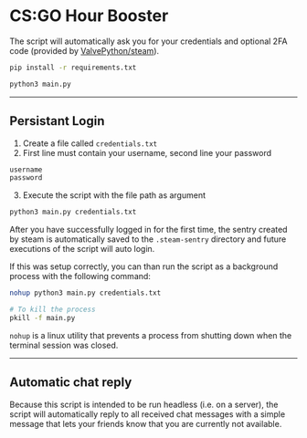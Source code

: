 # CS:GO Hour Booster

The script will automatically ask you for your credentials and optional 2FA code (provided by [ValvePython/steam](https://github.com/ValvePython/steam)).

```sh
pip install -r requirements.txt

python3 main.py
```

---

## Persistant Login

1. Create a file called `credentials.txt`
2. First line must contain your username, second line your password

```txt
username
password
```

3. Execute the script with the file path as argument

```sh
python3 main.py credentials.txt
```

After you have successfully logged in for the first time, the sentry created by steam is automatically saved to the `.steam-sentry` directory and future executions of the script will auto login.

If this was setup correctly, you can than run the script as a background process with the following command:

```sh
nohup python3 main.py credentials.txt

# To kill the process
pkill -f main.py
```

`nohup` is a linux utility that prevents a process from shutting down when the terminal session was closed.

---

## Automatic chat reply

Because this script is intended to be run headless (i.e. on a server), the script will automatically reply to all received chat messages with a simple message that lets your friends know that you are currently not available.
